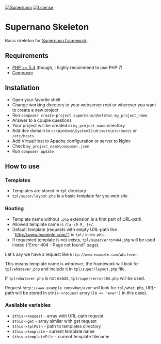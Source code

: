 [![Supernano](https://img.shields.io/badge/Supernano-Skeleton-ff69f4.svg)](https://github.com/delfimov/Supernano)
[![License](https://img.shields.io/badge/license-MIT-blue.svg)](https://github.com/delfimov/GDImage/blob/master/LICENSE)

# Supernano Skeleton

Basic skeleton for [Supernano framework](https://github.com/delfimov/Supernano).

## Requirements
 
 * [PHP >= 5.4](http://www.php.net/) (though, I highly recommend to use PHP 7) 
 * [Composer](https://getcomposer.org/download/)

## Installation

 * Open your favorite shell
 * Change working directory to your webserver root or wherever you want to create a new project
 * Run `composer create-project supernano/skeleton my_project_name`
 * Answer to a couple questions
 * Your project will be created in `my_project_name` directory
 * Add dev domain to `c:\Windows\System32\drivers\etc\hosts` or `/etc/hosts`
 * Add VirtualHost to Apache configuration or server to Nginx
 * Check `my_project_name\composer.json`
 * Run `composer update`

## How to use

### Templates 
 * Templates are stored in `tpl` directory
 * `tpl/super/layout.php` is a basic template for you web site
 
### Routing  

 * Template name without `.php` extension is a first part of URL-path. 
 * Allowed template name is `/[a-z0-9_-]+/`.
 * Default template (requests with empty URL-path like ``http://www.example.com/`) is `tpl/index.php`.
 * If requested template is not exists, `tpl/super/error404.php` will be used insted ("Error 404 - Page not found" page).
   
Let's say we have a request like `http://www.example.com/whatever`.

This means template name is *whatever*, the framework will look for 
`tpl/whatever.php` and include it in `tpl/super/layout.php` file.
 
If `tpl/whatever.php` is not exists,  `tpl/super/error404.php` will be used.

Request `http://www.example.com/what/ever` will look for `tpl/what.php`, 
URL-path will be stored in `$this->request` array (`[0 => 'ever']` in this case). 

### Available variables
 * `$this->request` - array with URL-path request
 * `$this->get` -  array similar with get request
 * `$this->tplPath` - path to templates directory
 * `$this->template` - current template name
 * `$this->templateFile` - current template filename
